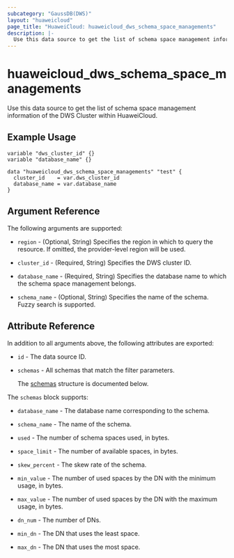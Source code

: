 ```yaml
---
subcategory: "GaussDB(DWS)"
layout: "huaweicloud"
page_title: "HuaweiCloud: huaweicloud_dws_schema_space_managements"
description: |-
  Use this data source to get the list of schema space management information of the DWS Cluster within HuaweiCloud.
---
```


# huaweicloud_dws_schema_space_managements

Use this data source to get the list of schema space management information of the DWS Cluster within HuaweiCloud.

## Example Usage

```hcl
variable "dws_cluster_id" {}
variable "database_name" {}

data "huaweicloud_dws_schema_space_managements" "test" {
  cluster_id    = var.dws_cluster_id
  database_name = var.database_name
}
```

## Argument Reference

The following arguments are supported:

* `region` - (Optional, String) Specifies the region in which to query the resource.
  If omitted, the provider-level region will be used.

* `cluster_id` - (Required, String) Specifies the DWS cluster ID.

* `database_name` - (Required, String) Specifies the database name to which the schema space management belongs.

* `schema_name` - (Optional, String) Specifies the name of the schema. Fuzzy search is supported.

## Attribute Reference

In addition to all arguments above, the following attributes are exported:

* `id` - The data source ID.

* `schemas` - All schemas that match the filter parameters.

  The [schemas](#schemas_struct) structure is documented below.

<a name="schemas_struct"></a>
The `schemas` block supports:

* `database_name` - The database name corresponding to the schema.

* `schema_name` - The name of the schema.

* `used` - The number of schema spaces used, in bytes.

* `space_limit` - The number of available spaces, in bytes.

* `skew_percent` - The skew rate of the schema.

* `min_value` - The number of used spaces by the DN with the minimum usage, in bytes.

* `max_value` - The number of used spaces by the DN with the maximum usage, in bytes.

* `dn_num` - The number of DNs.

* `min_dn` - The DN that uses the least space.

* `max_dn` - The DN that uses the most space.
